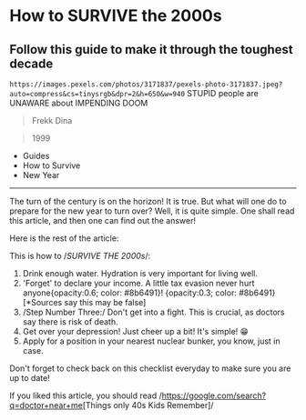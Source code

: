 # How to SURVIVE the 2000s

## Follow this guide to make it through the toughest decade

`https://images.pexels.com/photos/3171837/pexels-photo-3171837.jpeg?auto=compress&cs=tinysrgb&dpr=2&h=650&w=940` STUPID people are UNAWARE about IMPENDING DOOM

> Frekk Dina

> 1999

- Guides
- How to Survive
- New Year

---

The turn of the century is on the horizon! It is true.
But what will one do to prepare for the new year to turn over? Well, it is quite simple. One shall read this article, and then one can find out the answer!


Here is the rest of the article:

This is how to /*SURVIVE THE 2000s*/:

1. Drink enough water. Hydration is very important for living well.
2. 'Forget' to declare your income. A little tax evasion never hurt anyone{opacity:0.6; color: #8b6491}! {opacity:0.3; color: #8b6491}[*Sources say this may be false]
3. /Step Number Three:/ Don't get into a fight. This is crucial, as doctors say there is risk of death.
4. Get over your depression! Just cheer up a bit! It's simple! 😁
5. Apply for a position in your nearest nuclear bunker, you know, just in case.


Don't forget to check back on this checklist everyday to make sure you are up to date!


If you liked this article, you should read /<https://google.com/search?q=doctor+near+me>[Things only 40s Kids Remember]/
